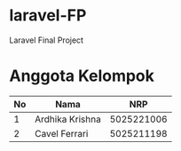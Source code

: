 # laravel-FP

Laravel Final Project

# Anggota Kelompok

| **No** | **Nama**        | **NRP**    |
| ------ | --------------- | ---------- |
| 1      | Ardhika Krishna | 5025221006 |
| 2      | Cavel Ferrari   | 5025211198 |
